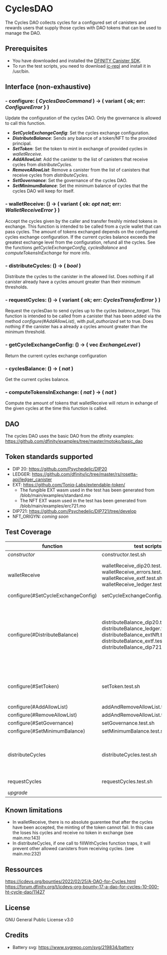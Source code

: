 # CyclesDAO

The Cycles DAO collects cycles for a configured set of canisters and rewards users that supply those cycles with DAO tokens that can be used to manage the DAO.

## Prerequisites

* You have downloaded and installed the [DFINITY Canister SDK](https://sdk.dfinity.org).
* To run the test scripts, you need to download [ic-repl](https://github.com/chenyan2002/ic-repl/releases) and install it in /usr/bin.

## Interface (non-exhaustive)

### - **configure**: ( *CyclesDaoCommand* ) -> ( variant { ok; err: *ConfigureError* } )
Update the configuration of the cycles DAO. Only the governance is allowed to call this function.
- ***SetCycleExchangeConfig***: Set the cycles exchange configuration.
- ***DistributeBalance***: Sends any balance of a token/NFT to the provided principal.
- ***SetToken***: Set the token to mint in exchange of provided cycles in *walletReceive*.
- ***AddAllowList***: Add the canister to the list of canisters that receive cycles from *distributeCycles*.
- ***RemoveAllowList***: Remove a canister from the list of canisters that receive cycles from *distributeCycles*.
- ***SetGovernance***: Set the governance of the cycles DAO.
- ***SetMinimumBalance***: Set the minimum balance of cycles that the cycles DAO will keep for itself.

### - **walletReceive**: () -> ( variant { ok: *opt nat*; err: *WalletReceiveError* } )
Accept the cycles given by the caller and transfer freshly minted tokens in exchange. This function is intended to be called from a cycle wallet that can pass cycles. The amount of tokens exchanged depends on the configured cycles exchange configuration. If the current cycles balance exceeds the greatest exchange level from the configuration, refund all the cycles. See the functions *getCycleExchangeConfig*, *cyclesBalance* and *computeTokensInExchange* for more info.

### - **distributeCycles**: () -> ( *bool* )
Distribute the cycles to the canister in the allowed list. Does nothing if all canister already have a cycles amount greater than their minimum thresholds.

### - **requestCycles**: () -> ( variant { ok; err: *CyclesTransferError* } )
Request the cyclesDao to send cycles up to the cycles *balance_target*. This function is intended to be called from a canister that has been added via the method *configure(#AddAllowList)*, with *pull_authorized* set to true. Does nothing if the canister has a already a cycles amount greater than the minimum threshold.

### - **getCycleExchangeConfig**: () -> ( vec *ExchangeLevel* )
Return the current cycles exchange configuration

### - **cyclesBalance**: () -> ( *nat* )
Get the current cycles balance.

### - **computeTokensInExchange**: ( *nat* ) -> ( *nat* )
Compute the amount of tokens that walletReceive will return in exhange of the given cycles at the time this function is called.

## DAO

The cycles DAO uses the basic DAO from the dfinity examples: https://github.com/dfinity/examples/tree/master/motoko/basic_dao

## Token standards supported

- DIP 20: https://github.com/Psychedelic/DIP20
- LEDGER: https://github.com/dfinity/ic/tree/master/rs/rosetta-api/ledger_canister
- EXT: https://github.com/Toniq-Labs/extendable-token/
  - The fungible EXT wasm used in the test has been generated from /blob/main/examples/standard.mo
  - The NFT EXT wasm used in the test has been generated from /blob/main/examples/erc721.mo
- DIP721: https://github.com/Psychedelic/DIP721/tree/develop
- NFT_ORIGYN: *coming soon*

## Test Coverage

| function | test scripts | left to do | complete |
| ------ | ------ | ------ | ------ |
| *constructor* | constructor.test.sh | N/A |  100% |
| walletReceive | walletReceive_dip20.test.sh, walletReceive_errors.test.sh, walletReceive_extf.test.sh, walletReceive_ledger.test.sh | fix ledger canister initialization (see install.sh) | 75% | 
| configure(#SetCycleExchangeConfig) | setCycleExchangeConfig.test.sh | N/A | 100% |
| configure(#DistributeBalance) | distributeBalance_dip20.test.sh, distributeBalance_ledger.test.sh, distributeBalance_extNft.test.sh, distributeBalance_extf.test.sh, distributeBalance_dip721.test.sh | fix DIP721 type warning preventing some asserts, fix ledger canister initialization (see install.sh) | 75% |
| configure(#SetToken) | setToken.test.sh | fix ledger canister initialization (see install.sh) | 80% |
| configure(#AddAllowList) | addAndRemoveAllowList.test.sh.test.sh | N/A | 100% |
| configure(#RemoveAllowList) | addAndRemoveAllowList.test.sh.test.sh | N/A | 100% |
| configure(#SetGovernance) | setGovernance.test.sh | N/A | 100% |
| configure(#SetMinimumBalance) | setMinimumBalance.test.sh | N/A | 100% |
| distributeCycles | distributeCycles.test.sh | split test to avoid risk of side effects - add test of histories | 80% |
| requestCycles | requestCycles.test.sh | add test of histories | 90% |
| *upgrade* | | to test | 0% |

## Known limitations
- In walletReceive, there is no absolute guarentee that after the cycles have been accepted, the minting of the token cannot fail. In this case the loses his cycles and receive no token in exchange (see main.mo:143)
- In distributeCycles, if one call to fillWithCycles function traps, it will prevent other allowed canisters from receiving cycles. (see main.mo:232)

## Ressources

https://icdevs.org/bounties/2022/02/25/A-DAO-for-Cycles.html
https://forum.dfinity.org/t/icdevs-org-bounty-17-a-dao-for-cycles-10-000-ht-cycle-dao/11427

## License

GNU General Public License v3.0

## Credits

* Battery svg: https://www.svgrepo.com/svg/219834/battery